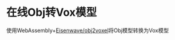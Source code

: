# 在线Obj转Vox模型
使用WebAssembly+[Eisenwave/obj2voxel](https://github.com/Eisenwave/obj2voxel)将Obj模型转换为Vox模型